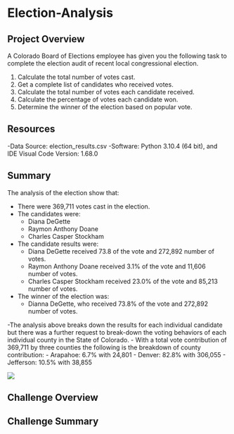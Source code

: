 # Election-Analysis

## Project Overview
A Colorado Board of Elections employee has given you the following task to complete the election audit of recent local congressional election.

1. Calculate the total number of votes cast.
2. Get a complete list of candidates who received votes.
3. Calculate the total number of votes each candidate received.
4. Calculate the percentage of votes each candidate won.
5. Determine the winner of the election based on popular vote.

## Resources
-Data Source: election_results.csv
-Software: Python 3.10.4 (64 bit), and IDE Visual Code Version: 1.68.0

## Summary
The analysis of the election show that:
- There were 369,711 votes cast in the election.
- The candidates were:
    - Diana DeGette
    - Raymon Anthony Doane
    - Charles Casper Stockham
- The candidate results were:
    - Diana DeGette received 73.8 of the vote and 272,892 number of votes.
    - Raymon Anthony Doane received 3.1% of the vote and 11,606 number of votes.
    - Charles Casper Stockham received 23.0% of the vote and 85,213 number of votes.
- The winner of the election was:
    - Dianna DeGette, who received 73.8% of the vote and 272,892 number of votes.

-The analysis above breaks down the results for each individual candidate but there was a further request to break-down the
    voting behaviors of each individual county in the State of Colorado.
    - With a total vote contribution of 369,711 by three counties the following is the breakdown of county contribution:
        - Arapahoe: 6.7% with 24,801
        - Denver: 82.8% with 306,055
        - Jefferson: 10.5% with 38,855 
    

![](Election-Analysis/analysis/Election_Analysis_Terminal_Output.png)
    
    
    
## Challenge Overview


## Challenge Summary

